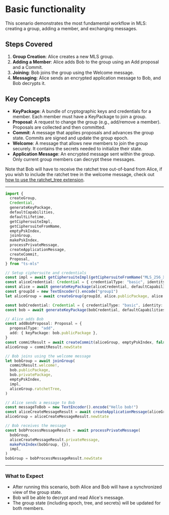 # Basic functionality

This scenario demonstrates the most fundamental workflow in MLS: creating a group, adding a member, and exchanging messages.

## Steps Covered

1. **Group Creation**: Alice creates a new MLS group.
2. **Adding a Member**: Alice adds Bob to the group using an Add proposal and a Commit.
3. **Joining**: Bob joins the group using the Welcome message.
4. **Messaging**: Alice sends an encrypted application message to Bob, and Bob decrypts it.

## Key Concepts

- **KeyPackage**: A bundle of cryptographic keys and credentials for a member. Each member must have a KeyPackage to join a group.
- **Proposal**: A request to change the group (e.g., add/remove a member). Proposals are collected and then committed.
- **Commit**: A message that applies proposals and advances the group state. Commits are signed and update the group epoch.
- **Welcome**: A message that allows new members to join the group securely. It contains the secrets needed to initialize their state.
- **Application Message**: An encrypted message sent within the group. Only current group members can decrypt these messages.

Note that Bob will have to receive the ratchet tree out-of-band from Alice, if you wish to include the ratchet tree in the welcome message, check out [how to use the ratchet_tree extension](02-ratchet-tree-extension.md).

---

```typescript
import {
  createGroup,
  Credential,
  generateKeyPackage,
  defaultCapabilities,
  defaultLifetime,
  getCiphersuiteImpl,
  getCiphersuiteFromName,
  emptyPskIndex,
  joinGroup,
  makePskIndex,
  processPrivateMessage,
  createApplicationMessage,
  createCommit,
  Proposal,
} from "ts-mls"

// Setup ciphersuite and credentials
const impl = await getCiphersuiteImpl(getCiphersuiteFromName("MLS_256_XWING_AES256GCM_SHA512_Ed25519"))
const aliceCredential: Credential = { credentialType: "basic", identity: new TextEncoder().encode("alice") }
const alice = await generateKeyPackage(aliceCredential, defaultCapabilities, defaultLifetime, [], impl)
const groupId = new TextEncoder().encode("group1")
let aliceGroup = await createGroup(groupId, alice.publicPackage, alice.privatePackage, [], impl)

const bobCredential: Credential = { credentialType: "basic", identity: new TextEncoder().encode("bob") }
const bob = await generateKeyPackage(bobCredential, defaultCapabilities, defaultLifetime, [], impl)

// Alice adds Bob
const addBobProposal: Proposal = {
  proposalType: "add",
  add: { keyPackage: bob.publicPackage },
}
const commitResult = await createCommit(aliceGroup, emptyPskIndex, false, [addBobProposal], impl)
aliceGroup = commitResult.newState

// Bob joins using the welcome message
let bobGroup = await joinGroup(
  commitResult.welcome!,
  bob.publicPackage,
  bob.privatePackage,
  emptyPskIndex,
  impl,
  aliceGroup.ratchetTree,
)

// Alice sends a message to Bob
const messageToBob = new TextEncoder().encode("Hello bob!")
const aliceCreateMessageResult = await createApplicationMessage(aliceGroup, messageToBob, impl)
aliceGroup = aliceCreateMessageResult.newState

// Bob receives the message
const bobProcessMessageResult = await processPrivateMessage(
  bobGroup,
  aliceCreateMessageResult.privateMessage,
  makePskIndex(bobGroup, {}),
  impl,
)
bobGroup = bobProcessMessageResult.newState
```

---

### What to Expect

- After running this scenario, both Alice and Bob will have a synchronized view of the group state.
- Bob will be able to decrypt and read Alice's message.
- The group state (including epoch, tree, and secrets) will be updated for both members.
